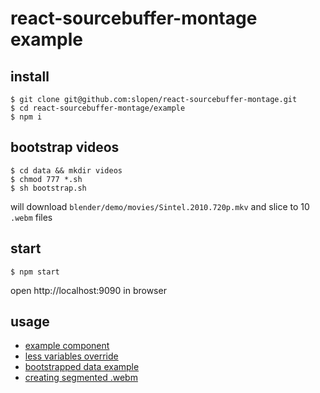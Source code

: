 # react-sourcebuffer-montage example

## install

```
$ git clone git@github.com:slopen/react-sourcebuffer-montage.git
$ cd react-sourcebuffer-montage/example
$ npm i
```

## bootstrap videos

```
$ cd data && mkdir videos
$ chmod 777 *.sh
$ sh bootstrap.sh
```

will download `blender/demo/movies/Sintel.2010.720p.mkv` and slice to 10 `.webm` files

## start

```
$ npm start
```

open http://localhost:9090 in browser

## usage

* [example component](src/components/content/montage/index.js)
* [less variables override](src/styles/components/editor.less)
* [bootstrapped data example](data/videos.js)
* [creating segmented .webm](data/videos.sh)

